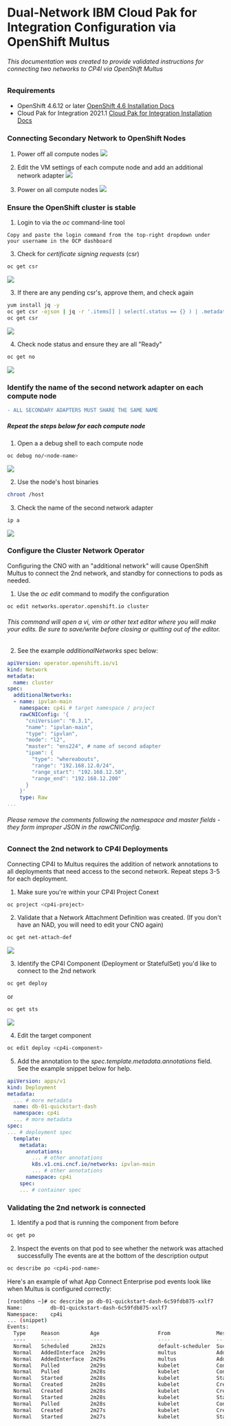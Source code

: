 # Dual-Network IBM Cloud Pak for Integration Configuration via OpenShift Multus
###### This documentation was created to provide validated instructions for connecting two networks to CP4I via OpenShift Multus

### Requirements

- OpenShift 4.6.12 or later [OpenShift 4.6 Installation Docs](https://docs.openshift.com/container-platform/4.6/welcome/index.html)
- Cloud Pak for Integration 2021.1 [Cloud Pak for Integration Installation Docs](https://www.ibm.com/docs/en/cloud-paks/cp-integration/2021.1?topic=installing)

### Connecting Secondary Network to OpenShift Nodes
1. Power off all compute nodes
![](/assets/vm-off.png)

2. Edit the VM settings of each compute node and add an additional network adapter
![](/assets/net-adapters.png)

3. Power on all compute nodes
![](/assets/vm-on.png)

### Ensure the OpenShift cluster is stable
1. Login to via the *oc* command-line tool
```
Copy and paste the login command from the top-right dropdown under your username in the OCP dashboard
```

3. Check for *certificate signing requests* (csr)
```bash
oc get csr
```
![](/assets/get-csr-1.png)

3. If there are any pending csr's, approve them, and check again
 ```bash
 yum install jq -y
 oc get csr -ojson | jq -r '.items[] | select(.status == {} ) | .metadata.name' | xargs oc adm certificate approve
 oc get csr
 ```
 ![](/assets/get-csr-2.png)
 
4. Check node status and ensure they are all "Ready"
```bash
oc get no
```
![](/assets/get-no.png)

### Identify the name of the second network adapter on each compute node
```diff
- ALL SECONDARY ADAPTERS MUST SHARE THE SAME NAME
```
##### Repeat the steps below for each compute node
1. Open a a debug shell to each compute node
```bash
oc debug no/<node-name>
```
![](/assets/debug.png)

2. Use the node's host binaries
```bash
chroot /host
```

3. Check the name of the second network adapter
```bash
ip a
```
![](/assets/ip-a.png)

### Configure the Cluster Network Operator
Configuring the CNO with an "additional network" will cause OpenShift Multus to connect the 2nd network, and standby for connections to pods as needed.
1. Use the *oc edit* command to modify the configuration
```bash
oc edit networks.operator.openshift.io cluster
```

###### This command will open a vi, vim or other text editor where you will make your edits. Be sure to save/write before closing or quitting out of the editor.

2. See the example *additionalNetworks* spec below:
```yaml
apiVersion: operator.openshift.io/v1
kind: Network
metadata:
  name: cluster
spec:
  additionalNetworks:
  - name: ipvlan-main
    namespace: cp4i # target namespace / project
    rawCNIConfig: '{
      "cniVersion": "0.3.1",
      "name": "ipvlan-main",
      "type": "ipvlan",
      "mode": "l2",
      "master": "ens224", # name of second adapter
      "ipam": {
        "type": "whereabouts",
        "range": "192.168.12.0/24",
        "range_start": "192.168.12.50",
        "range_end": "192.168.12.200"
      }
    }'
    type: Raw
...
```
###### Please remove the comments following the *namespace* and *master* fields - they form improper JSON in the rawCNIConfig.

### Connect the 2nd network to CP4I Deployments
Connecting CP4I to Multus requires the addition of network annotations to all deployments that need access to the second network.
Repeat steps 3-5 for each deployment.

1. Make sure you're within your CP4I Project Conext
```bash
oc project <cp4i-project>
```

2. Validate that a Network Attachment Definition was created. (If you don't have an NAD, you will need to edit your CNO again)
```bash
oc get net-attach-def
```
![](/assets/get-nad.png)

3. Identify the CP4I Component (Deployment or StatefulSet) you'd like to connect to the 2nd network
```bash
oc get deploy
```
or
```bash
oc get sts
```
![](/assets/get-deploy.png)

4. Edit the target component
```bash
oc edit deploy <cp4i-component>
```

5. Add the annotation to the *spec.template.metadata.annotations* field. See the example snippet below for help.
```yaml
apiVersion: apps/v1
kind: Deployment
metadata:
  ... # more metadata
  name: db-01-quickstart-dash
  namespace: cp4i
  ... # more metadata
spec:
... # deployment spec
  template:
    metadata:
      annotations:
        ... # other annotations
        k8s.v1.cni.cncf.io/networks: ipvlan-main
        ... # other annotations
      namespace: cp4i
    spec:
    ... # container spec
```

### Validating the 2nd network is connected
1. Identify a pod that is running the component from before
```bash
oc get po
```

2. Inspect the events on that pod to see whether the network was attached successfully
The events are at the bottom of the description output
```bash
oc describe po <cp4i-pod-name>
```

Here's an example of what App Connect Enterprise pod events look like when Multus is configured correctly:
```bash
[root@dns ~]# oc describe po db-01-quickstart-dash-6c59fdb875-xxlf7
Name:         db-01-quickstart-dash-6c59fdb875-xxlf7
Namespace:    cp4i
... (snippet)
Events:
  Type     Reason          Age                   From               Message
  ----     ------          ----                  ----               -------
  Normal   Scheduled       2m32s                 default-scheduler  Successfully assigned cp4i/db-01-quickstart-dash-6c59fdb875-xxlf7 to worker3
  Normal   AddedInterface  2m29s                 multus             Add eth0 [10.129.2.33/23]
  Normal   AddedInterface  2m29s                 multus             Add net1 [192.168.12.52/24] from cp4i/ipvlan-main
  Normal   Pulled          2m29s                 kubelet            Container image "cp.icr.io/cp/appc/acecc-dashboard-prod@sha256:0fce25498220937f697056684c9d9afd46cb6ef1c9a39875631ecbf1d84f280c" already present on machine
  Normal   Pulled          2m28s                 kubelet            Container image "cp.icr.io/cp/appc/acecc-dashboard-prod@sha256:0fce25498220937f697056684c9d9afd46cb6ef1c9a39875631ecbf1d84f280c" already present on machine
  Normal   Started         2m28s                 kubelet            Started container content-server-init
  Normal   Created         2m28s                 kubelet            Created container content-server-init
  Normal   Created         2m28s                 kubelet            Created container control-ui
  Normal   Started         2m28s                 kubelet            Started container control-ui
  Normal   Pulled          2m28s                 kubelet            Container image "cp.icr.io/cp/appc/acecc-content-server-prod@sha256:db67b9c263ca90deafbd5be6e53baf45bd9723ee7cc049bdd2ef79823c896c7b" already present on machine
  Normal   Created         2m27s                 kubelet            Created container content-server
  Normal   Started         2m27s                 kubelet            Started container content-server
```
